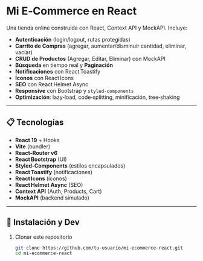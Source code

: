 # Mi E‑Commerce en React

Una tienda online construida con React, Context API y MockAPI. Incluye:

- **Autenticación** (login/logout, rutas protegidas)  
- **Carrito de Compras** (agregar, aumentar/disminuir cantidad, eliminar, vaciar)  
- **CRUD de Productos** (Agregar, Editar, Eliminar) con MockAPI  
- **Búsqueda** en tiempo real y **Paginación**  
- **Notificaciones** con React Toastify  
- **Íconos** con React Icons  
- **SEO** con React Helmet Async  
- **Responsive** con Bootstrap y `styled‑components`  
- **Optimización**: lazy‑load, code‑splitting, minificación, tree‑shaking

---

## 📋 Tecnologías

- **React 19** + Hooks  
- **Vite** (bundler)  
- **React‑Router v6**  
- **React Bootstrap** (UI)  
- **Styled‑Components** (estilos encapsulados)  
- **React Toastify** (notificaciones)  
- **React Icons** (íconos)  
- **React Helmet Async** (SEO)  
- **Context API** (Auth, Products, Cart)  
- **MockAPI** (backend simulado)  

---

## 🚀 Instalación y Dev

1. Clonar este repositorio  
   ```bash
   git clone https://github.com/tu-usuario/mi-ecommerce-react.git
   cd mi-ecommerce-react
   
